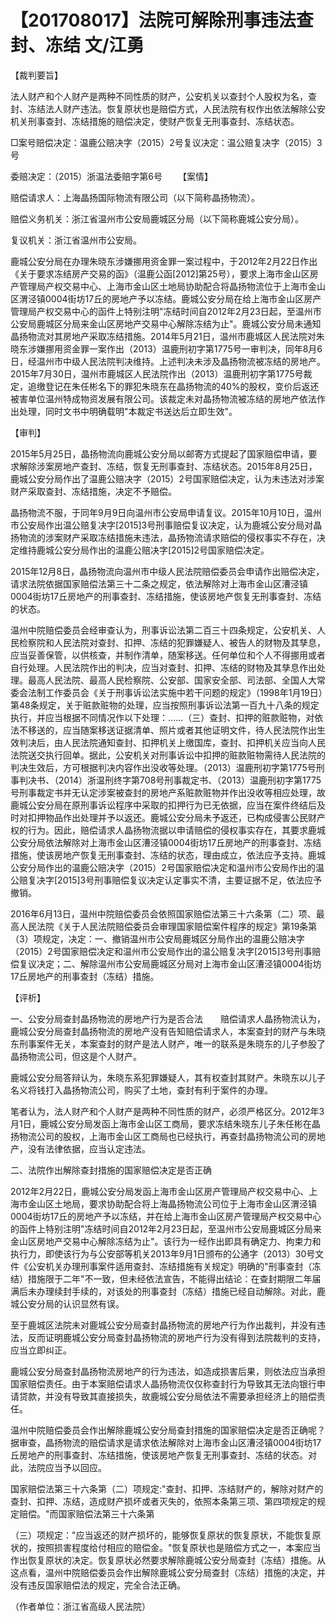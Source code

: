 # 【201708017】法院可解除刑事违法查封、冻结 文/江勇

【裁判要旨】

法人财产和个人财产是两种不同性质的财产，公安机关以查封个人股权为名，查封、冻结法人财产违法。恢复原状也是赔偿方式，人民法院有权作出依法解除公安机关刑事查封、冻结措施的赔偿决定，使财产恢复无刑事查封、冻结状态。

□案号赔偿决定：温鹿公赔决字（2015）2号复议决定：温公赔复决字（2015）3号

委赔决定：（2015）浙温法委赔字第6号 　　【案情】

赔偿请求人：上海晶扬国际物流有限公司（以下简称晶扬物流）。

赔偿义务机关：浙江省温州市公安局鹿城区分局（以下简称鹿城公安分局）。

复议机关：浙江省温州市公安局。

鹿城公安分局在办理朱晓东涉嫌挪用资金罪一案过程中，于2012年2月22日作出《关于要求冻结房产交易的函》（温鹿公函\[2012\]第25号），要求上海市金山区房产管理局产权交易中心、上海市金山区土地局协助配合将晶扬物流位于上海市金山区渭泾镇0004街坊17丘的房地产予以冻结。鹿城公安分局在给上海市金山区房产管理局产权交易中心的函件上特别注明"冻结时间自2012年2月23日起，至温州市公安局鹿城区分局来金山区房地产交易中心解除冻结为止"。鹿城公安分局未通知晶扬物流对其房地产采取冻结措施。2014年5月21日，温州市鹿城区人民法院对朱晓东涉嫌挪用资金罪一案作出（2013）温鹿刑初字第1775号一审判决，同年8月6日，经温州市中级人民法院判决维持。上述判决未涉及晶扬物流被冻结的房地产。2015年7月30日，温州市鹿城区人民法院作出（2013）温鹿刑初字第1775号裁定，追缴登记在朱任彬名下的罪犯朱晓东在晶扬物流的40%的股权，变价后返还被害单位温州特成物资发展有限公司。该裁定未对晶扬物流被冻结的房地产依法作出处理，同时文书中明确载明"本裁定书送达后立即生效"。

【审判】

2015年5月25日，晶扬物流向鹿城公安分局以邮寄方式提起了国家赔偿申请，要求解除涉案房地产查封、冻结，恢复无刑事查封、冻结状态。2015年8月25日，鹿城公安分局作出了温鹿公赔决字（2015）2号国家赔偿决定，认为未违法对涉案财产采取查封、冻结措施，决定不予赔偿。

晶扬物流不服，于同年9月9日向温州市公安局申请复议。2015年10月10日，温州市公安局作出温公赔复决字\[2015\]3号刑事赔偿复议决定，认为鹿城公安分局对晶扬物流的涉案财产采取冻结措施未违法，晶扬物流请求赔偿的侵权事实不存在，决定维持鹿城公安分局作出的温鹿公赔决字\[2015\]2号国家赔偿决定。

2015年12月8日，晶扬物流向温州市中级人民法院赔偿委员会申请作出赔偿决定，请求法院依据国家赔偿法第三十二条之规定，依法解除对上海市金山区漕泾镇0004街坊17丘房地产的刑事查封、冻结措施，使该房地产恢复无刑事查封、冻结的状态。

温州中院赔偿委员会经审查认为，刑事诉讼法第二百三十四条规定，公安机关、人民检察院和人民法院对查封、扣押、冻结的犯罪嫌疑人、被告人的财物及其孳息，应当妥善保管，以供核查，并制作清单，随案移送。任何单位和个人不得挪用或者自行处理。人民法院作出的判决，应当对查封、扣押、冻结的财物及其孳息作出处理。最高人民法院、最高人民检察院、公安部、国家安全部、司法部、全国人大常委会法制工作委员会《关于刑事诉讼法实施中若干问题的规定》（1998年1月19日）第48条规定，关于赃款赃物的处理，应当按照刑事诉讼法第一百九十八条的规定执行，并应当根据不同情况作以下处理：......（三）查封、扣押的赃款赃物，对依法不移送的，应当随案移送证据清单、照片或者其他证明文件，待人民法院作出生效判决后，由人民法院通知查封、扣押机关上缴国库，查封、扣押机关应当向人民法院送交执行回单。据此，公安机关对刑事诉讼中扣押的赃款赃物需待人民法院的判决生效后，方可根据判决内容作出没收等处理。（2013）温鹿刑初字第1775号刑事判决书、（2014）浙温刑终字第708号刑事裁定书、（2013）温鹿刑初字第1775号刑事裁定书并无认定涉案被查封的房地产系赃款赃物并作出没收等相应处理，故鹿城公安分局在原刑事诉讼程序中采取的扣押行为已无依据，应当在案件终结后及时对扣押物品作出处理并予以返还。鹿城公安分局未予返还，已构成侵害公民财产权的行为。因此，赔偿请求人晶扬物流据以申请赔偿的侵权事实存在，其要求鹿城公安分局依法解除对上海市金山区漕泾镇0004街坊17丘房地产的刑事查封、冻结措施，使该房地产恢复无刑事查封、冻结的状态，理由成立，依法应予支持。鹿城公安分局作出的温鹿公赔决字（2015）2号国家赔偿决定和温州市公安局作出的温公赔复决字\[2015\]3号刑事赔偿复议决定认定事实不清，主要证据不足，依法应予撤销。

2016年6月13日，温州中院赔偿委员会依照国家赔偿法第三十六条第（二）项、最高人民法院《关于人民法院赔偿委员会审理国家赔偿案件程序的规定》第19条第（3）项规定，决定：一、撤销温州市公安局鹿城区分局作出的温鹿公赔决字（2015）2号国家赔偿决定和温州市公安局作出的温公赔复决字\[2015\]3号刑事赔偿复议决定；二、解除温州市公安局鹿城区分局对上海市金山区漕泾镇0004街坊17丘房地产的刑事查封（冻结）措施。

【评析】

一、公安分局查封晶扬物流的房地产行为是否合法　　赔偿请求人晶扬物流认为，鹿城公安分局查封晶扬物流的房地产没有告知赔偿请求人，本案查封的财产与朱晓东刑事案件无关，本案查封的财产是法人财产，唯一的联系是朱晓东的儿子参股了晶扬物流公司，但这是个人财产。

鹿城公安分局答辩认为，朱晓东系犯罪嫌疑人，其有权查封其财产。朱晓东以儿子名义将钱打入晶扬物流公司，购买了土地，查封有利于案件的办理。

笔者认为，法人财产和个人财产是两种不同性质的财产，必须严格区分。2012年3月1日，鹿城公安分局发函上海市金山区工商局，要求冻结朱晓东儿子朱任彬在晶扬物流公司的股权，上海市金山区工商局也已经执行，再查封晶扬物流公司的房地产，没有法律依据，应当认定违法。

二、法院作出解除查封措施的国家赔偿决定是否正确

2012年2月22日，鹿城公安分局发函上海市金山区房产管理局产权交易中心、上海市金山区土地局，要求协助配合将上海晶扬物流公司位于上海市金山区渭泾镇0004街坊17丘的房地产予以冻结，并在给上海市金山区房产管理局产权交易中心的函件上特别注明"冻结时间自2012年2月23日起，至温州市公安局鹿城区分局来金山区房地产交易中心解除冻结为止"。该行为一经作出即具有确定力、拘束力和执行力，即使该行为与公安部等机关2013年9月1日颁布的公通字（2013）30号文件《公安机关办理刑事案件适用查封、冻结措施有关规定》明确的"刑事查封（冻结）措施限于二年"不一致，但未经依法宣告，不能得出结论：在查封期限二年届满后未办理续封手续的，对该处的刑事查封（冻结）措施已经自动解除。对此，鹿城公安分局的认识显然有误。

至于鹿城区法院未对鹿城公安分局查封晶扬物流的房地产行为作出裁判，并没有违法，反而证明鹿城公安分局查封晶扬物流的房地产行为没有得到法院裁判的支持，应当立即纠正。

鹿城公安分局查封晶扬物流房地产的行为违法，如造成损害后果，则依法应当承担国家赔偿责任。由于本案赔偿请求人晶扬物流仅仅称查封行为导致其无法向银行申请贷款，并没有导致其直接损失，故鹿城公安分局依法不需要承担经济上的赔偿责任。

温州中院赔偿委员会作出解除鹿城公安分局查封措施的国家赔偿决定是否正确呢？据审查，晶扬物流的赔偿请求是请求依法解除对上海市金山区漕泾镇0004街坊17丘房地产的刑事查封、冻结措施，使该房地产恢复无刑事查封、冻结的状态。对此，法院应当予以回应。

国家赔偿法第三十六条第（二）项规定:"查封、扣押、冻结财产的，解除对财产的查封、扣押、冻结，造成财产损坏或者灭失的，依照本条第三项、第四项规定的规定赔偿。"而国家赔偿法第三十六条第

（三）项规定："应当返还的财产损坏的，能够恢复原状的恢复原状，不能恢复原状的，按照损害程度给付相应的赔偿金。"恢复原状也是赔偿方式之一，本案应当作出恢复原状的决定。恢复原状必然要求解除鹿城公安分局查封（冻结）措施。从这点看，温州中院赔偿委员会作出解除鹿城公安分局查封（冻结）措施的决定，并没有违反国家赔偿法的规定，完全合法正确。

（作者单位：浙江省高级人民法院）